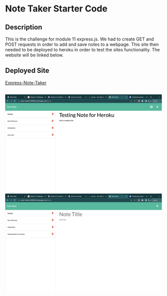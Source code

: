 # Note Taker Starter Code

## Description 
This is the challenge for module 11 express.js. We had to create GET and POST requests in order to add and save notes to a webpage. This site then needed to be deployed to heroku in order to test the sites functionality. The website will be linked below. 

## Deployed Site 
[Express-Note-Taker](https://salty-hamlet-80608.herokuapp.com)

## 
![Note Taker](./images/one.png)
![Note Taker](./images/two.png)
